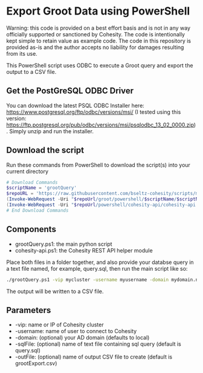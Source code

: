 # Export Groot Data using PowerShell

Warning: this code is provided on a best effort basis and is not in any way officially supported or sanctioned by Cohesity. The code is intentionally kept simple to retain value as example code. The code in this repository is provided as-is and the author accepts no liability for damages resulting from its use.

This PowerShell script uses ODBC to execute a Groot query and export the output to a CSV file.

## Get the PostGreSQL ODBC Driver

You can download the latest PSQL ODBC Installer here: <https://www.postgresql.org/ftp/odbc/versions/msi/> (I tested using this version: <https://ftp.postgresql.org/pub/odbc/versions/msi/psqlodbc_13_02_0000.zip>). Simply unzip and run the installer.

## Download the script

Run these commands from PowerShell to download the script(s) into your current directory

```powershell
# Download Commands
$scriptName = 'grootQuery'
$repoURL = 'https://raw.githubusercontent.com/bseltz-cohesity/scripts/master'
(Invoke-WebRequest -Uri "$repoUrl/groot/powershell/$scriptName/$scriptName.ps1").content | Out-File "$scriptName.ps1"; (Get-Content "$scriptName.ps1") | Set-Content "$scriptName.ps1"
(Invoke-WebRequest -Uri "$repoUrl/powershell/cohesity-api/cohesity-api.ps1").content | Out-File cohesity-api.ps1; (Get-Content cohesity-api.ps1) | Set-Content cohesity-api.ps1
# End Download Commands
```

## Components

* grootQuery.ps1: the main python script
* cohesity-api.ps1: the Cohesity REST API helper module

Place both files in a folder together, and also provide your databse query in a text file named, for example, query.sql, then run the main script like so:

```bash
./grootQuery.ps1 -vip mycluster -username myusername -domain mydomain.net
```

The output will be written to a CSV file.

## Parameters

* -vip: name or IP of Cohesity cluster
* -username: name of user to connect to Cohesity
* -domain: (optional) your AD domain (defaults to local)
* -sqlFile: (optional) name of text file containing sql query (default is query.sql)
* -outFile: (optional) name of output CSV file to create (default is grootExport.csv)
